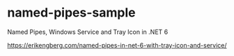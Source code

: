 # named-pipes-sample
Named Pipes, Windows Service and Tray Icon in .NET 6

https://erikengberg.com/named-pipes-in-net-6-with-tray-icon-and-service/

